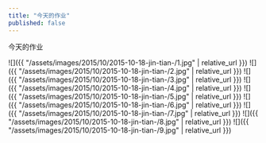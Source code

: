 ```yaml
---
title: "今天的作业"
published: false
---
```

今天的作业



![]({{ "/assets/images/2015/10/2015-10-18-jin-tian-/1.jpg" | relative_url }})
![]({{ "/assets/images/2015/10/2015-10-18-jin-tian-/2.jpg" | relative_url }})
![]({{ "/assets/images/2015/10/2015-10-18-jin-tian-/3.jpg" | relative_url }})
![]({{ "/assets/images/2015/10/2015-10-18-jin-tian-/4.jpg" | relative_url }})
![]({{ "/assets/images/2015/10/2015-10-18-jin-tian-/5.jpg" | relative_url }})
![]({{ "/assets/images/2015/10/2015-10-18-jin-tian-/6.jpg" | relative_url }})
![]({{ "/assets/images/2015/10/2015-10-18-jin-tian-/7.jpg" | relative_url }})
![]({{ "/assets/images/2015/10/2015-10-18-jin-tian-/8.jpg" | relative_url }})
![]({{ "/assets/images/2015/10/2015-10-18-jin-tian-/9.jpg" | relative_url }})
